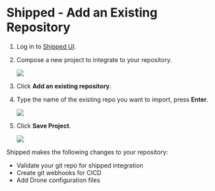 # Shipped - Add an Existing Repository

1. Log in to <a href="http://shipped-ui.gce.shipped-cisco.com">Shipped UI</a>.
 
1. Compose a new project to integrate to your repository.

    ![](posts/files/shipped-import-projects/assets/4.png)

1. Click **Add an existing repository**.

3. Type the name of the existing repo you want to import, press **Enter**.

    ![](posts/files/shipped-import-projects/assets/5.png)

1. Click **Save Project**.

    ![](posts/files/shipped-import-projects/assets/6.png)

Shipped makes the following changes to your repository:

- Validate your git repo for shipped integration 
- Create git webhooks for CICD 
- Add Drone configuration files

